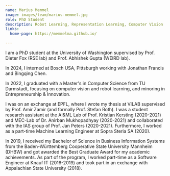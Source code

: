 ```yaml
---
name: Marius Memmel
image: images/team/marius-memmel.jpg
role: PhD Student
description: Robot Learning, Representation Learning, Computer Vision
links:
  home-page: https://memmelma.github.io/

---
```


I am a PhD student at the University of Washington supervised by Prof. Dieter Fox (RSE lab) and Prof. Abhishek Gupta (WEIRD lab).

In 2024, I interned at Bosch USA, Pittsburgh working with Jonathan Francis and Bingqing Chen.

In 2022, I graduated with a Master's in Computer Science from TU Darmstadt, focusing on computer vision and robot learning, and minoring in Entrepreneurship & Innovation.

I was on an exchange at EPFL, where I wrote my thesis at VILAB supervised by Prof. Amir Zamir (and formally Prof. Stefan Roth). I was a student research assistant at the AI&ML Lab of Prof. Kristian Kersting (2020-2021) and MEC-Lab of Dr. Anirban Mukhopadhyay (2020-2021) and collaborated with the IAS group of Prof. Jan Peters (2020-2021). Furthermore, I worked as a part-time Machine Learning Engineer at Sopra Steria SA (2020).

In 2019, I received my Bachelor of Science in Business Information Systems from the Baden-Württemberg Cooperative State University Mannheim (DHBW) and got awarded the Best Graduate Award for my academic achievements. As part of the program, I worked part-time as a Software Engineer at Knauf IT (2016-2019) and took part in an exchange with Appalachian State University (2018).